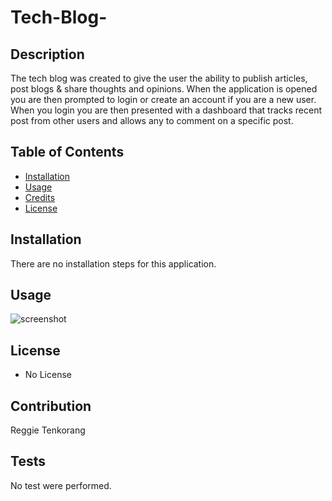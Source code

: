 # Tech-Blog-


## Description 

The tech blog was created to give the user the ability to publish articles, post blogs & share thoughts and opinions. When the application is opened you are then prompted to login or create an account if you are a new user. When you login you are then presented with a dashboard that tracks recent post from other users and allows any to comment on a specific post. 

## Table of Contents 


* [Installation](#installation)
* [Usage](#usage)
* [Credits](#credits)
* [License](#license)


## Installation

There are no installation steps for this application.




## Usage 


![screenshot]()



## License

- No License





## Contribution

Reggie Tenkorang




## Tests

No test were performed. 
